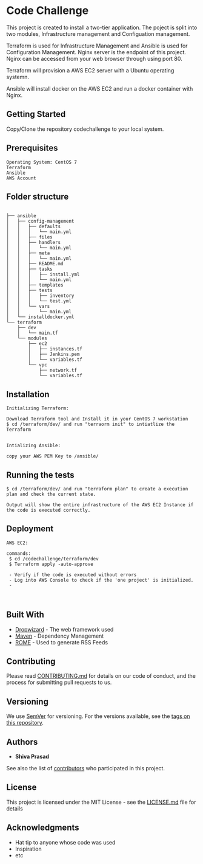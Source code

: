 # Code Challenge

This project is created to install a two-tier application. The poject is split into two modules, Infrastructure management and Configuation management. 

Terraform is used for Infrastructure Management and Ansible is used for Configuration Management. Nginx server is the endpoint of this project. Nginx can be accessed from your web browser through using port 80.

Terraform will provision a AWS EC2 server with a Ubuntu operating systemn.

Ansible will install docker on the AWS EC2 and run a docker container with Nginx.

## Getting Started

Copy/Clone the repository codechallenge to your local system.

## Prerequisites
```
Operating System: CentOS 7
Terraform
Ansible
AWS Account
```
## Folder structure
```

├── ansible
│   ├── config-management
│   │   ├── defaults
│   │   │   └── main.yml
│   │   ├── files
│   │   ├── handlers
│   │   │   └── main.yml
│   │   ├── meta
│   │   │   └── main.yml
│   │   ├── README.md
│   │   ├── tasks
│   │   │   ├── install.yml
│   │   │   └── main.yml
│   │   ├── templates
│   │   ├── tests
│   │   │   ├── inventory
│   │   │   └── test.yml
│   │   └── vars
│   │       └── main.yml
│   └── installdocker.yml
└── terraform
    ├── dev
    │   └── main.tf
    └── modules
        ├── ec2
        │   ├── instances.tf
        │   ├── Jenkins.pem
        │   └── variables.tf
        └── vpc
            ├── network.tf
            └── variables.tf

```

## Installation
```
Initializing Terraform:

Download Terraform tool and Install it in your CentOS 7 workstation
$ cd /terraform/dev/ and run "terraorm init" to intiatlize the Terraform


Intializing Ansible:

copy your AWS PEM Key to /ansible/

```

## Running the tests

```
$ cd /terraform/dev/ and run "terraform plan" to create a execution plan and check the current state.

Output will show the entire infrastructure of the AWS EC2 Instance if the code is executed correctly.

```

## Deployment

```
AWS EC2:

commands:
 $ cd /codechallenge/terraform/dev
 $ Terraform apply -auto-approve
 
 - Verify if the code is executed without errors
 - Log into AWS Console to check if the 'one project' is initialized.
 - 
 


```

## Built With

* [Dropwizard](http://www.dropwizard.io/1.0.2/docs/) - The web framework used
* [Maven](https://maven.apache.org/) - Dependency Management
* [ROME](https://rometools.github.io/rome/) - Used to generate RSS Feeds

## Contributing

Please read [CONTRIBUTING.md](https://gist.github.com/PurpleBooth/b24679402957c63ec426) for details on our code of conduct, and the process for submitting pull requests to us.

## Versioning

We use [SemVer](http://semver.org/) for versioning. For the versions available, see the [tags on this repository](https://github.com/your/project/tags). 

## Authors

* **Shiva Prasad** 

See also the list of [contributors](https://github.com/your/project/contributors) who participated in this project.

## License

This project is licensed under the MIT License - see the [LICENSE.md](LICENSE.md) file for details

## Acknowledgments

* Hat tip to anyone whose code was used
* Inspiration
* etc
